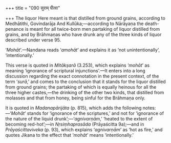 +++
title = "090 सुराम् पीत्वा"

+++
The liquor Here meant is that distilled from ground grains, according to
Medhātithi, Govindarāja And Kullūka;—according to Nārāyaṇa the
death-penance is meant for all twice-born men partaking of liquor
distilled from grains, and by Brāhmaṇas who have drunk any of the three
kinds of liquor described under verse 95.

‘*Mohāt*’.—Nandana reads ‘*amohāt*’ and explains it as ‘not
unintentionally’, ‘intentionally.’

This verse is quoted in *Mitākṣarā* (3.253), which explains ‘*mohāt*’ as
meaning ‘ignorance of scriptural injunctions’.—It enters into a long
discussion regarding the exact connotation in the present context, of
the term ‘*surā*,’ and comes to the conclusion that it stands for the
liquor distilled from ground grains; the partaking of which is equally
heinous for all the three higher castes,—the drinking of the other two
kinds, that distilled from molasses and that from honey, being sinful
for the Brāhmaṇa only.

It is quoted in *Madanapārijāta* (p. 815), which adds the following
notes:—‘*Mohāt*’ stands for ‘ignorance of the scriptures,’ and not for
‘ignorance of the nature of the liquid drunk’;—‘*agnivarṇām*,’ ‘heated
to the extent of becoming red-hot’;—in *Nṛsiṃhaprasāda* (Prāyaścitta
9a);—and in *Prāyaścittaviveka* (p. 93), which explains ‘*agnivarṇām*’
as ‘hot as fire,’ and quotes Jikana to the effect that ‘*mohāt*’ means
‘intentionally.’


